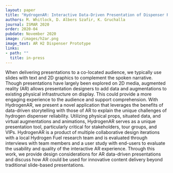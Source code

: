 ```yaml
---
layout: paper
title: "HydrogenAR: Interactive Data-Driven Presentation of Dispenser Reliability"
authors: M. Whitlock, D. Albers Szafir, K. Gruchalla
journal: ISMAR 2020
order: 2020-04
pubdate: November 2020
image: /images/h2ar.png
image_text: AR H2 Dispenser Prototype
links:
- path: ""
  title: in-press
---
```

When delivering presentations to a co-located audience, we typically use slides with text and 2D graphics to complement the spoken narrative. Though presentations have largely been explored on 2D media, augmented reality (AR) allows presentation designers to add data and augmentations to existing physical infrastructure on display. This could provide a more engaging experience to the audience and support comprehension. With HydrogenAR, we present a novel application that leverages the benefits of data-driven storytelling with those of AR to explain the unique challenges of hydrogen dispenser reliability. Utilizing physical props, situated data, and virtual augmentations and animations, HydrogenAR serves as a unique presentation tool, particularly critical for stakeholders, tour groups, and VIPs. HydrogenAR is a product of multiple collaborative design iterations with a local Hydrogen Fuel research team and is evaluated through interviews with team members and a user study with end-users to evaluate the usability and quality of the interactive AR experience. Through this work, we provide design considerations for AR data-driven presentations and discuss how AR could be used for innovative content delivery beyond traditional slide-based presentations.

